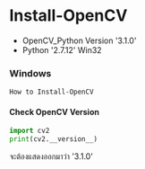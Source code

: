 # Install-OpenCV


- OpenCV_Python Version '3.1.0'
- Python '2.7.12' Win32


### Windows
```
How to Install-OpenCV
```
#### Check OpenCV Version
``` python
import cv2
print(cv2.__version__)

```
จะต้องแสดงออกมาว่า '3.1.0'
